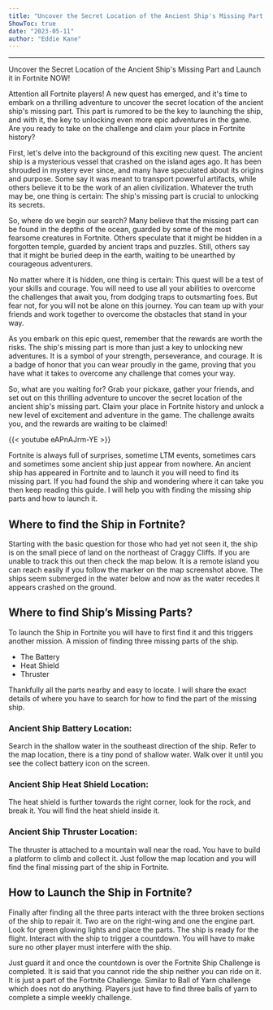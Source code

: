 ```yaml
---
title: "Uncover the Secret Location of the Ancient Ship's Missing Part and Launch it in Fortnite NOW!"
ShowToc: true 
date: "2023-05-11"
author: "Eddie Kane"
---
```

*****
Uncover the Secret Location of the Ancient Ship's Missing Part and Launch it in Fortnite NOW!

Attention all Fortnite players! A new quest has emerged, and it's time to embark on a thrilling adventure to uncover the secret location of the ancient ship's missing part. This part is rumored to be the key to launching the ship, and with it, the key to unlocking even more epic adventures in the game. Are you ready to take on the challenge and claim your place in Fortnite history?

First, let's delve into the background of this exciting new quest. The ancient ship is a mysterious vessel that crashed on the island ages ago. It has been shrouded in mystery ever since, and many have speculated about its origins and purpose. Some say it was meant to transport powerful artifacts, while others believe it to be the work of an alien civilization. Whatever the truth may be, one thing is certain: The ship's missing part is crucial to unlocking its secrets.

So, where do we begin our search? Many believe that the missing part can be found in the depths of the ocean, guarded by some of the most fearsome creatures in Fortnite. Others speculate that it might be hidden in a forgotten temple, guarded by ancient traps and puzzles. Still, others say that it might be buried deep in the earth, waiting to be unearthed by courageous adventurers.

No matter where it is hidden, one thing is certain: This quest will be a test of your skills and courage. You will need to use all your abilities to overcome the challenges that await you, from dodging traps to outsmarting foes. But fear not, for you will not be alone on this journey. You can team up with your friends and work together to overcome the obstacles that stand in your way.

As you embark on this epic quest, remember that the rewards are worth the risks. The ship's missing part is more than just a key to unlocking new adventures. It is a symbol of your strength, perseverance, and courage. It is a badge of honor that you can wear proudly in the game, proving that you have what it takes to overcome any challenge that comes your way.

So, what are you waiting for? Grab your pickaxe, gather your friends, and set out on this thrilling adventure to uncover the secret location of the ancient ship's missing part. Claim your place in Fortnite history and unlock a new level of excitement and adventure in the game. The challenge awaits you, and the rewards are waiting to be claimed!

{{< youtube eAPnAJrm-YE >}} 



Fortnite is always full of surprises, sometime LTM events, sometimes cars and sometimes some ancient ship just appear from nowhere. An ancient ship has appeared in Fortnite and to launch it you will need to find its missing part. If you had found the ship and wondering where it can take you then keep reading this guide. I will help you with finding the missing ship parts and how to launch it.
 
## Where to find the Ship in Fortnite?
 

 
Starting with the basic question for those who had yet not seen it, the ship is on the small piece of land on the northeast of Craggy Cliffs. If you are unable to track this out then check the map below. It is a remote island you can reach easily if you follow the marker on the map screenshot above. The ships seem submerged in the water below and now as the water recedes it appears crashed on the ground.
 
## Where to find Ship’s Missing Parts?
 
To launch the Ship in Fortnite you will have to first find it and this triggers another mission. A mission of finding three missing parts of the ship.
 
- The Battery
 - Heat Shield
 - Thruster

 
Thankfully all the parts nearby and easy to locate. I will share the exact details of where you have to search for how to find the part of the missing ship.
 
### Ancient Ship Battery Location:
 
Search in the shallow water in the southeast direction of the ship. Refer to the map location, there is a tiny pond of shallow water. Walk over it until you see the collect battery icon on the screen.
 
### Ancient Ship Heat Shield Location:
 
The heat shield is further towards the right corner, look for the rock, and break it. You will find the heat shield inside it.
 
### Ancient Ship Thruster Location:
 
The thruster is attached to a mountain wall near the road. You have to build a platform to climb and collect it. Just follow the map location and you will find the final missing part of the ship in Fortnite.
 
## How to Launch the Ship in Fortnite?
 
Finally after finding all the three parts interact with the three broken sections of the ship to repair it. Two are on the right-wing and one the engine part. Look for green glowing lights and place the parts. The ship is ready for the flight. Interact with the ship to trigger a countdown. You will have to make sure no other player must interfere with the ship.
 
Just guard it and once the countdown is over the Fortnite Ship Challenge is completed. It is said that you cannot ride the ship neither you can ride on it. It is just a part of the Fortnite Challenge. Similar to Ball of Yarn challenge which does not do anything. Players just have to find three balls of yarn to complete a simple weekly challenge.




